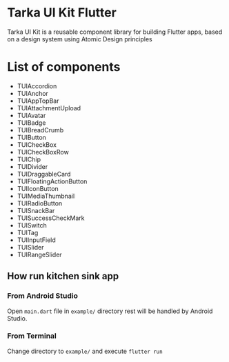<!--
This README describes the package. If you publish this package to pub.dev,
this README's contents appear on the landing page for your package.

For information about how to write a good package README, see the guide for
[writing package pages](https://dart.dev/guides/libraries/writing-package-pages).

For general information about developing packages, see the Dart guide for
[creating packages](https://dart.dev/guides/libraries/create-library-packages)
and the Flutter guide for
[developing packages and plugins](https://flutter.dev/developing-packages).
-->

# Tarka UI Kit Flutter
Tarka UI Kit is a reusable component library for building Flutter apps, based on a design system using Atomic Design principles

# List of components
- TUIAccordion
- TUIAnchor
- TUIAppTopBar
- TUIAttachmentUpload
- TUIAvatar
- TUIBadge
- TUIBreadCrumb
- TUIButton
- TUICheckBox
- TUICheckBoxRow
- TUIChip
- TUIDivider
- TUIDraggableCard
- TUIFloatingActionButton
- TUIIconButton
- TUIMediaThumbnail
- TUIRadioButton
- TUISnackBar
- TUISuccessCheckMark
- TUISwitch
- TUITag
- TUIInputField
- TUISlider
- TUIRangeSlider

## How run kitchen sink app

### From Android Studio

Open `main.dart` file in `example/` directory rest will be handled by Android Studio.

### From Terminal

Change directory to `example/` and execute `flutter run`

